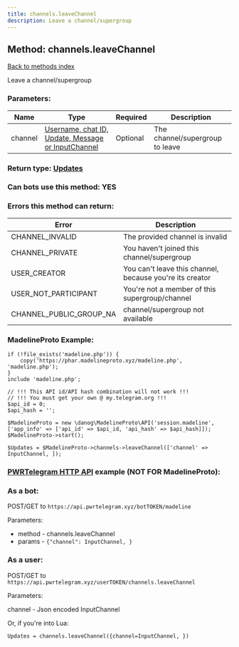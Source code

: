 ```yaml
---
title: channels.leaveChannel
description: Leave a channel/supergroup
---
```

## Method: channels.leaveChannel  
[Back to methods index](index.md)


Leave a channel/supergroup

### Parameters:

| Name     |    Type       | Required | Description |
|----------|---------------|----------|-------------|
|channel|[Username, chat ID, Update, Message or InputChannel](../types/InputChannel.md) | Optional|The channel/supergroup to leave|


### Return type: [Updates](../types/Updates.md)

### Can bots use this method: **YES**


### Errors this method can return:

| Error    | Description   |
|----------|---------------|
|CHANNEL_INVALID|The provided channel is invalid|
|CHANNEL_PRIVATE|You haven't joined this channel/supergroup|
|USER_CREATOR|You can't leave this channel, because you're its creator|
|USER_NOT_PARTICIPANT|You're not a member of this supergroup/channel|
|CHANNEL_PUBLIC_GROUP_NA|channel/supergroup not available|


### MadelineProto Example:


```
if (!file_exists('madeline.php')) {
    copy('https://phar.madelineproto.xyz/madeline.php', 'madeline.php');
}
include 'madeline.php';

// !!! This API id/API hash combination will not work !!!
// !!! You must get your own @ my.telegram.org !!!
$api_id = 0;
$api_hash = '';

$MadelineProto = new \danog\MadelineProto\API('session.madeline', ['app_info' => ['api_id' => $api_id, 'api_hash' => $api_hash]]);
$MadelineProto->start();

$Updates = $MadelineProto->channels->leaveChannel(['channel' => InputChannel, ]);
```

### [PWRTelegram HTTP API](https://pwrtelegram.xyz) example (NOT FOR MadelineProto):

### As a bot:

POST/GET to `https://api.pwrtelegram.xyz/botTOKEN/madeline`

Parameters:

* method - channels.leaveChannel
* params - `{"channel": InputChannel, }`



### As a user:

POST/GET to `https://api.pwrtelegram.xyz/userTOKEN/channels.leaveChannel`

Parameters:

channel - Json encoded InputChannel




Or, if you're into Lua:

```
Updates = channels.leaveChannel({channel=InputChannel, })
```

